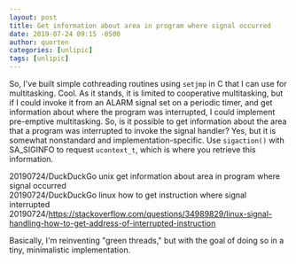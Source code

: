 ```yaml
---
layout: post
title: Get information about area in program where signal occurred
date: 2019-07-24 09:15 -0500
author: quorten
categories: [unlipic]
tags: [unlipic]
---
```


So, I've built simple cothreading routines using `setjmp` in C that I
can use for multitasking.  Cool.  As it stands, it is limited to
cooperative multitasking, but if I could invoke it from an ALARM
signal set on a periodic timer, and get information about where the
program was interrupted, I could implement pre-emptive multitasking.
So, is it possible to get information about the area that a program
was interrupted to invoke the signal handler?  Yes, but it is somewhat
nonstandard and implementation-specific.  Use `sigaction()` with
SA_SIGINFO to request `ucontext_t`, which is where you retrieve this
information.

20190724/DuckDuckGo unix get information about area in program where
  signal occurred  
20190724/DuckDuckGo linux how to get instruction where signal
  interrupted  
20190724/https://stackoverflow.com/questions/34989829/linux-signal-handling-how-to-get-address-of-interrupted-instruction

Basically, I'm reinventing "green threads," but with the goal of doing
so in a tiny, minimalistic implementation.
